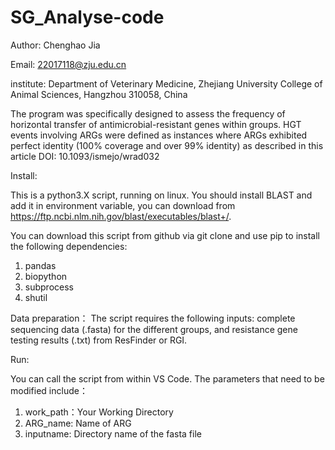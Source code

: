 # SG_Analyse-code
Author: Chenghao Jia

Email: 22017118@zju.edu.cn

institute: Department of Veterinary Medicine, Zhejiang University College of Animal Sciences, Hangzhou 310058, China

The program was specifically designed to assess the frequency of horizontal transfer of antimicrobial-resistant genes within groups. HGT events involving ARGs were defined as instances where ARGs exhibited perfect identity (100% coverage and over 99% identity) as described in this article DOI: 10.1093/ismejo/wrad032

Install:

This is a python3.X script, running on linux. You should install BLAST and add it in environment variable, you can download from https://ftp.ncbi.nlm.nih.gov/blast/executables/blast+/. 

You can download this script from github via git clone and use pip to install the following dependencies:
1. pandas
2. biopython
3. subprocess
4. shutil

Data preparation：
The script requires the following inputs: complete sequencing data (.fasta) for the different groups, and resistance gene testing results (.txt) from ResFinder or RGI.

Run:

You can call the script from within VS Code. The parameters that need to be modified include：
1. work_path：Your Working Directory
2. ARG_name: Name of ARG
3. inputname: Directory name of the fasta file
